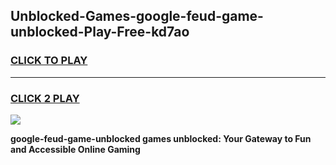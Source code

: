 
## Unblocked-Games-google-feud-game-unblocked-Play-Free-kd7ao
<h3>
<a href="https://premium76.site?title=google-feud-game-unblocked&ref=20A">CLICK TO PLAY</a></h3>
<hr>

<h3>
<a href="https://premium76.site?title=google-feud-game-unblocked&ref=20A">CLICK 2 PLAY</a>
  
</h3>

<a href="https://premium76.site?title=google-feud-game-unblocked&ref=20A"><img src="https://clearcache.store/games.png"></a>


**google-feud-game-unblocked games unblocked: Your Gateway to Fun and Accessible Online Gaming**
